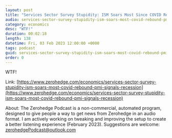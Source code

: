 ```yaml
---
layout: post
title: "Services Sector Survey Stupidity: ISM Soars Most Since COVID Rebound, PMI Signals Recession"
audio: services-sector-survey-stupidity-ism-soars-most-covid-rebound-pmi-signals-recession-0
category: economics
desc: "WTF!"
duration: 00:02:18
length: 138
datetime: Fri, 03 Feb 2023 12:00:00 +0000
tags: podcast
guid: services-sector-survey-stupidity-ism-soars-most-covid-rebound-pmi-signals-recession-0
order: 0
---
```

WTF!

Link: [https://www.zerohedge.com/economics/services-sector-survey-stupidity-ism-soars-most-covid-rebound-pmi-signals-recession](https://www.zerohedge.com/economics/services-sector-survey-stupidity-ism-soars-most-covid-rebound-pmi-signals-recession)

About: The Zerohedge Podcast is a non-commercial, automated program, designed to give people a way to get news from Zerohedge in an audio format.  I am actively working on tweaking and improving the setup to create a better listening experience (February 2023).  Suggestions are welcome: [zerohedgePodcast@outlook.com](mailto:zerohedgePodcast@outlook.com)
